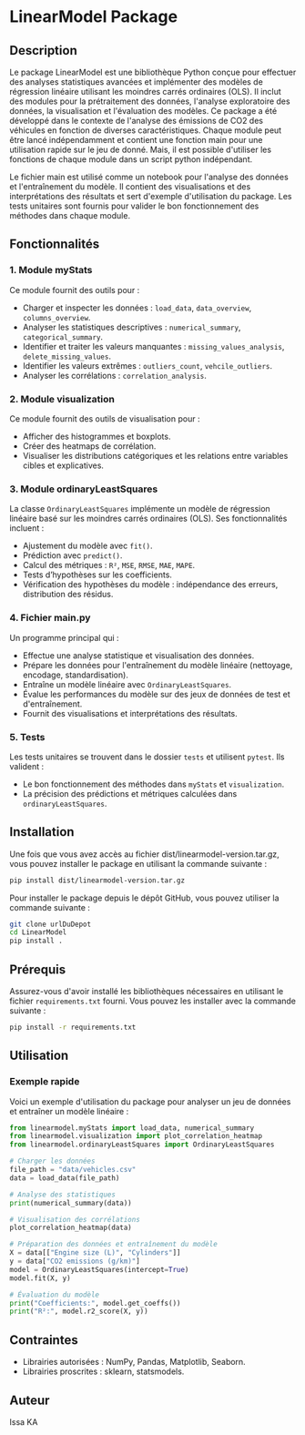 # LinearModel Package

## Description

Le package LinearModel est une bibliothèque Python conçue pour effectuer des analyses statistiques avancées et implémenter des modèles de régression linéaire utilisant les moindres carrés ordinaires (OLS). Il inclut des modules pour la prétraitement des données, l'analyse exploratoire des données, la visualisation et l'évaluation des modèles. Ce package a été développé dans le contexte de l'analyse des émissions de CO2 des véhicules en fonction de diverses caractéristiques. Chaque module peut être lancé indépendamment et contient une fonction main pour une utilisation rapide sur le jeu de donné. Mais, il est possible d'utiliser les fonctions de chaque module dans un script python indépendant.

Le fichier main est utilisé comme un notebook pour l'analyse des données et l'entraînement du modèle. Il contient des visualisations et des interprétations des résultats et sert d'exemple d'utilisation du package. Les tests unitaires sont fournis pour valider le bon fonctionnement des méthodes dans chaque module.


## Fonctionnalités

### 1. Module myStats

Ce module fournit des outils pour :

- Charger et inspecter les données : `load_data`, `data_overview`, `columns_overview`.
- Analyser les statistiques descriptives : `numerical_summary`, `categorical_summary`.
- Identifier et traiter les valeurs manquantes : `missing_values_analysis`, `delete_missing_values`.
- Identifier les valeurs extrêmes : `outliers_count`, `vehcile_outliers`.
- Analyser les corrélations : `correlation_analysis`.

### 2. Module visualization

Ce module fournit des outils de visualisation pour :

- Afficher des histogrammes et boxplots.
- Créer des heatmaps de corrélation.
- Visualiser les distributions catégoriques et les relations entre variables cibles et explicatives.

### 3. Module ordinaryLeastSquares

La classe `OrdinaryLeastSquares` implémente un modèle de régression linéaire basé sur les moindres carrés ordinaires (OLS). Ses fonctionnalités incluent :

- Ajustement du modèle avec `fit()`.
- Prédiction avec `predict()`.
- Calcul des métriques : `R²`, `MSE`, `RMSE`, `MAE`, `MAPE`.
- Tests d’hypothèses sur les coefficients.
- Vérification des hypothèses du modèle : indépendance des erreurs, distribution des résidus.

### 4. Fichier main.py

Un programme principal qui :

- Effectue une analyse statistique et visualisation des données.
- Prépare les données pour l'entraînement du modèle linéaire (nettoyage, encodage, standardisation).
- Entraîne un modèle linéaire avec `OrdinaryLeastSquares`.
- Évalue les performances du modèle sur des jeux de données de test et d'entraînement.
- Fournit des visualisations et interprétations des résultats.

### 5. Tests

Les tests unitaires se trouvent dans le dossier `tests` et utilisent `pytest`. Ils valident :

- Le bon fonctionnement des méthodes dans `myStats` et `visualization`.
- La précision des prédictions et métriques calculées dans `ordinaryLeastSquares`.


## Installation

Une fois que vous avez accès au fichier dist/linearmodel-version.tar.gz, vous pouvez installer le package en utilisant la commande suivante :

```sh
pip install dist/linearmodel-version.tar.gz
```

Pour installer le package depuis le dépôt GitHub, vous pouvez utiliser la commande suivante :

```sh
git clone urlDuDepot
cd LinearModel
pip install .
```


## Prérequis

Assurez-vous d'avoir installé les bibliothèques nécessaires en utilisant le fichier `requirements.txt` fourni. Vous pouvez les installer avec la commande suivante :

```sh
pip install -r requirements.txt
```

## Utilisation

### Exemple rapide

Voici un exemple d'utilisation du package pour analyser un jeu de données et entraîner un modèle linéaire :

```python
from linearmodel.myStats import load_data, numerical_summary
from linearmodel.visualization import plot_correlation_heatmap
from linearmodel.ordinaryLeastSquares import OrdinaryLeastSquares

# Charger les données
file_path = "data/vehicles.csv"
data = load_data(file_path)

# Analyse des statistiques
print(numerical_summary(data))

# Visualisation des corrélations
plot_correlation_heatmap(data)

# Préparation des données et entraînement du modèle
X = data[["Engine size (L)", "Cylinders"]]
y = data["CO2 emissions (g/km)"]
model = OrdinaryLeastSquares(intercept=True)
model.fit(X, y)

# Évaluation du modèle
print("Coefficients:", model.get_coeffs())
print("R²:", model.r2_score(X, y))
```

## Contraintes

- Librairies autorisées : NumPy, Pandas, Matplotlib, Seaborn.
- Librairies proscrites : sklearn, statsmodels.

## Auteur

Issa KA


